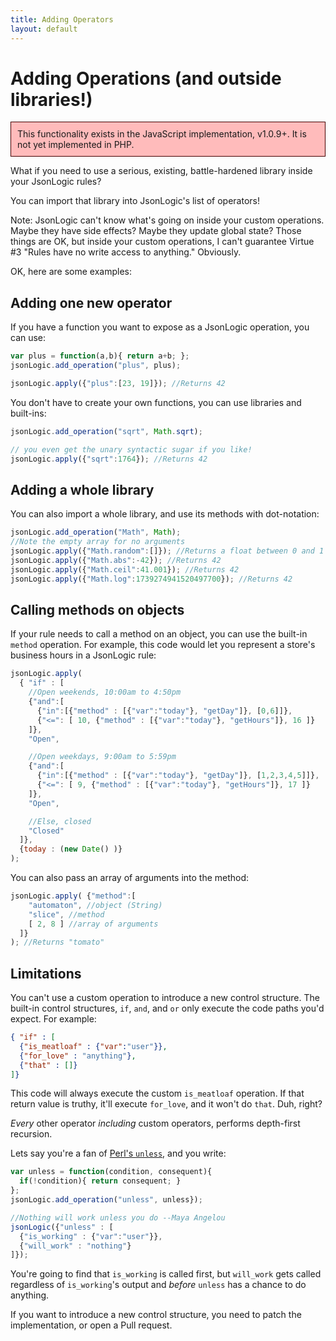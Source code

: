 ```yaml
---
title: Adding Operators
layout: default
---
```


# Adding Operations (and outside libraries!)

<div style="border:1px solid #440000; background:#FFbbbb;padding:10px;margin-bottom:1em;">
This functionality exists in the JavaScript implementation, v1.0.9+.  It is not yet implemented in PHP.
</div>

What if you need to use a serious, existing, battle-hardened library inside your JsonLogic rules?

You can import that library into JsonLogic's list of operators!

Note: JsonLogic can't know what's going on inside your custom operations. Maybe they have side effects? Maybe they update global state?  Those things are OK, but inside your custom operations, I can't guarantee Virtue #3 "Rules have no write access to anything."  Obviously.

OK, here are some examples:

## Adding one new operator

If you have a function you want to expose as a JsonLogic operation, you can use:

```js
var plus = function(a,b){ return a+b; };
jsonLogic.add_operation("plus", plus);

jsonLogic.apply({"plus":[23, 19]}); //Returns 42
```

You don't have to create your own functions, you can use libraries and built-ins:

```js
jsonLogic.add_operation("sqrt", Math.sqrt);

// you even get the unary syntactic sugar if you like!
jsonLogic.apply({"sqrt":1764}); //Returns 42
```

## Adding a whole library

You can also import a whole library, and use its methods with dot-notation:

```js
jsonLogic.add_operation("Math", Math);
//Note the empty array for no arguments
jsonLogic.apply({"Math.random":[]}); //Returns a float between 0 and 1
jsonLogic.apply({"Math.abs":-42}); //Returns 42
jsonLogic.apply({"Math.ceil":41.001}); //Returns 42
jsonLogic.apply({"Math.log":1739274941520497700}); //Returns 42
```

## Calling methods on objects

If your rule needs to call a method on an object, you can use the built-in `method` operation. For example, this code would let you represent a store's business hours in a JsonLogic rule:

```js
jsonLogic.apply(
  { "if" : [
    //Open weekends, 10:00am to 4:50pm
    {"and":[
      {"in":[{"method" : [{"var":"today"}, "getDay"]}, [0,6]]},
      {"<=": [ 10, {"method" : [{"var":"today"}, "getHours"]}, 16 ]}
    ]},
    "Open",

    //Open weekdays, 9:00am to 5:59pm
    {"and":[
      {"in":[{"method" : [{"var":"today"}, "getDay"]}, [1,2,3,4,5]]},
      {"<=": [ 9, {"method" : [{"var":"today"}, "getHours"]}, 17 ]}
    ]},
    "Open",

    //Else, closed
    "Closed"
  ]},
  {today : (new Date() )}
);
```

You can also pass an array of arguments into the method:

```js
jsonLogic.apply( {"method":[
    "automaton", //object (String)
    "slice", //method
    [ 2, 8 ] //array of arguments
  ]}
); //Returns "tomato"
```


## Limitations

You can't use a custom operation to introduce a new control structure. The built-in control structures, `if`, `and`, and `or` only execute the code paths you'd expect. For example:

```json
{ "if" : [
  {"is_meatloaf" : {"var":"user"}},
  {"for_love" : "anything"},
  {"that" : []}
]}
```

This code will always execute the custom `is_meatloaf` operation. If that return value is truthy, it'll execute `for_love`, and it won't do `that`. Duh, right?

*Every* other operator *including* custom operators, performs depth-first recursion.

Lets say you're a fan of [Perl's `unless`](http://www.perltutorial.org/perl-unless/), and you write:

```js
var unless = function(condition, consequent){
  if(!condition){ return consequent; }
};
jsonLogic.add_operation("unless", unless});

//Nothing will work unless you do --Maya Angelou
jsonLogic({"unless" : [
  {"is_working" : {"var":"user"}},
  {"will_work" : "nothing"}
]});
```

You're going to find that `is_working` is called first, but `will_work` gets called regardless of `is_working`'s output and *before* `unless` has a chance to do anything.

If you want to introduce a new control structure, you need to patch the implementation, or open a Pull request.
